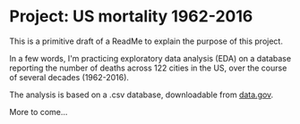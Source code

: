 # Project: US mortality 1962-2016

This is a primitive draft of a ReadMe to explain the purpose of this project.

In a few words, I'm practicing exploratory data analysis (EDA) on a database reporting the number of deaths across 122 cities in the US, over the course of several decades (1962-2016).

The analysis is based on a .csv database, downloadable from [data.gov](https://catalog.data.gov/dataset/deaths-in-122-u-s-cities-1962-2016-122-cities-mortality-reporting-system).

More to come...
